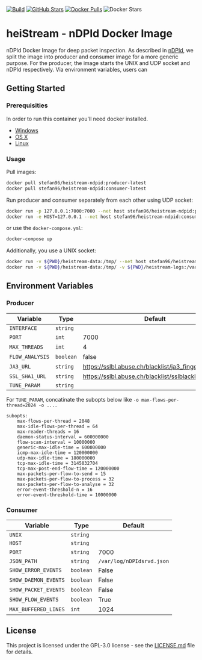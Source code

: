 [![Build](https://github.com/stefanDeveloper/heiStream/actions/workflows/docker-image.yml/badge.svg)](https://github.com/stefanDeveloper/heiStream/actions/workflows/docker-image.yml) [![GitHub Stars](https://img.shields.io/github/stars/stefanDeveloper/heistream)](https://github.com/stefanDeveloper/heistream/) [![Docker Pulls](https://img.shields.io/docker/pulls/stefan96/heistream-ndpid.svg)](https://hub.docker.com/r/stefan96/heistream-ndpid/) ![Docker Stars](https://img.shields.io/docker/stars/stefan96/heistream-ndpid)


# heiStream - nDPId Docker Image

nDPId Docker Image for deep packet inspection. As described in [nDPId](https://github.com/utoni/nDPId/blob/main/README.md), we split the image into producer and consumer image for a more generic purpose. For the producer, the image starts the UNIX and UDP socket and nDPId respectively. Via environment variables, users can   

## Getting Started


### Prerequisities


In order to run this container you'll need docker installed.

* [Windows](https://docs.docker.com/windows/started)
* [OS X](https://docs.docker.com/mac/started/)
* [Linux](https://docs.docker.com/linux/started/)

### Usage

Pull images:

```sh
docker pull stefan96/heistream-ndpid:producer-latest
docker pull stefan96/heistream-ndpid:consumer-latest
```

Run producer and consumer separately from each other using UDP socket:

```sh
docker run -p 127.0.0.1:7000:7000 --net host stefan96/heistream-ndpid:producer-latest
docker run -e HOST=127.0.0.1 --net host stefan96/heistream-ndpid:consumer-latest
```

or use the `docker-compose.yml`:

```sh
docker-compose up
```

Additionally, you use a UNIX socket:

```sh
docker run -v ${PWD}/heistream-data:/tmp/ --net host stefan96/heistream-ndpid:producer-latest
docker run -v ${PWD}/heistream-data:/tmp/ -v ${PWD}/heistream-logs:/var/log -e UNIX=/tmp/nDPIsrvd-daemon-distributor.sock --net host stefan96/heistream-ndpid:consumer-latest
```

## Environment Variables

### Producer

| Variable                     | Type    | Default           |
|------------------------------|---------|-------------------|
| `INTERFACE` | `string` | |
| `PORT` | `int` | 7000 |
| `MAX_THREADS` | `int` | 4 |
| `FLOW_ANALYSIS` | `boolean` | false |
| `JA3_URL` | `string` | https://sslbl.abuse.ch/blacklist/ja3_fingerprints.csv |
| `SSL_SHA1_URL` | `string` | https://sslbl.abuse.ch/blacklist/sslblacklist.csv |
| `TUNE_PARAM` | `string` | |

For `TUNE_PARAM`, concatinate the subopts below like `-o max-flows-per-thread=2024 -o ....`

```
subopts:
    max-flows-per-thread = 2048
    max-idle-flows-per-thread = 64
    max-reader-threads = 16
    daemon-status-interval = 600000000
    flow-scan-interval = 10000000
    generic-max-idle-time = 600000000
    icmp-max-idle-time = 120000000
    udp-max-idle-time = 180000000
    tcp-max-idle-time = 3145032704
    tcp-max-post-end-flow-time = 120000000
    max-packets-per-flow-to-send = 15
    max-packets-per-flow-to-process = 32
    max-packets-per-flow-to-analyse = 32
    error-event-threshold-n = 16
    error-event-threshold-time = 10000000
```

### Consumer

| Variable                     | Type    | Default           |
|------------------------------|---------|-------------------|
| `UNIX` | `string` | |
| `HOST` | `string` | |
| `PORT` | `string` | 7000 |
| `JSON_PATH` | `string` | `/var/log/nDPIdsrvd.json` |
| `SHOW_ERROR_EVENTS` | `boolean` | False |
| `SHOW_DAEMON_EVENTS` | `boolean` | False |
| `SHOW_PACKET_EVENTS` | `boolean` | False |
| `SHOW_FLOW_EVENTS` | `boolean` | True |
| `MAX_BUFFERED_LINES` | `int` | 1024 |

## License

This project is licensed under the GPL-3.0 license - see the [LICENSE.md](LICENSE.md) file for details.
